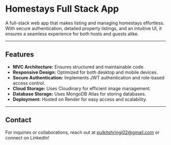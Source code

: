 # Homestays Full Stack App

A full-stack web app that makes listing and managing homestays effortless. With secure authentication, detailed property listings, and an intuitive UI, it ensures a seamless experience for both hosts and guests alike.

---

## Features

- **MVC Architecture:** Ensures structured and maintainable code.
- **Responsive Design:** Optimized for both desktop and mobile devices.
- **Secure Authentication:** Implements JWT authentication and role-based access control.
- **Cloud Storage:** Uses Cloudinary for efficient image management.
- **Database Storage:** Uses MongoDB Atlas for storing databases.
- **Deployment:** Hosted on Render for easy access and scalability.

---

## Contact

For inquiries or collaborations, reach out at [pulkitshringi02@gmail.com](mailto:pulkitshringi02@gmail.com) or connect on LinkedIn!
